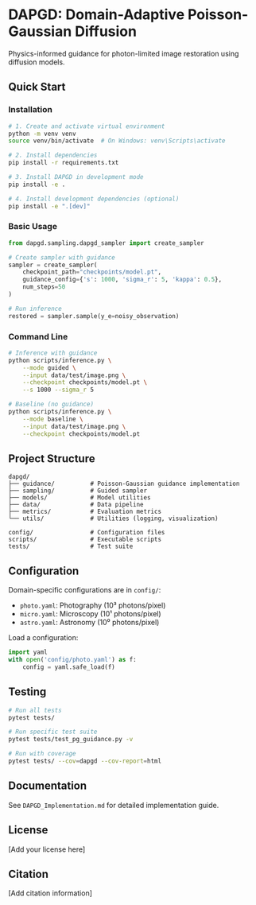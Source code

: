 # DAPGD: Domain-Adaptive Poisson-Gaussian Diffusion

Physics-informed guidance for photon-limited image restoration using diffusion models.

## Quick Start

### Installation

```bash
# 1. Create and activate virtual environment
python -m venv venv
source venv/bin/activate  # On Windows: venv\Scripts\activate

# 2. Install dependencies
pip install -r requirements.txt

# 3. Install DAPGD in development mode
pip install -e .

# 4. Install development dependencies (optional)
pip install -e ".[dev]"
```

### Basic Usage

```python
from dapgd.sampling.dapgd_sampler import create_sampler

# Create sampler with guidance
sampler = create_sampler(
    checkpoint_path="checkpoints/model.pt",
    guidance_config={'s': 1000, 'sigma_r': 5, 'kappa': 0.5},
    num_steps=50
)

# Run inference
restored = sampler.sample(y_e=noisy_observation)
```

### Command Line

```bash
# Inference with guidance
python scripts/inference.py \
    --mode guided \
    --input data/test/image.png \
    --checkpoint checkpoints/model.pt \
    --s 1000 --sigma_r 5

# Baseline (no guidance)
python scripts/inference.py \
    --mode baseline \
    --input data/test/image.png \
    --checkpoint checkpoints/model.pt
```

## Project Structure

```
dapgd/
├── guidance/          # Poisson-Gaussian guidance implementation
├── sampling/          # Guided sampler
├── models/            # Model utilities
├── data/              # Data pipeline
├── metrics/           # Evaluation metrics
└── utils/             # Utilities (logging, visualization)

config/                # Configuration files
scripts/               # Executable scripts
tests/                 # Test suite
```

## Configuration

Domain-specific configurations are in `config/`:
- `photo.yaml`: Photography (10³ photons/pixel)
- `micro.yaml`: Microscopy (10¹ photons/pixel)
- `astro.yaml`: Astronomy (10⁰ photons/pixel)

Load a configuration:
```python
import yaml
with open('config/photo.yaml') as f:
    config = yaml.safe_load(f)
```

## Testing

```bash
# Run all tests
pytest tests/

# Run specific test suite
pytest tests/test_pg_guidance.py -v

# Run with coverage
pytest tests/ --cov=dapgd --cov-report=html
```

## Documentation

See `DAPGD_Implementation.md` for detailed implementation guide.

## License

[Add your license here]

## Citation

[Add citation information]
